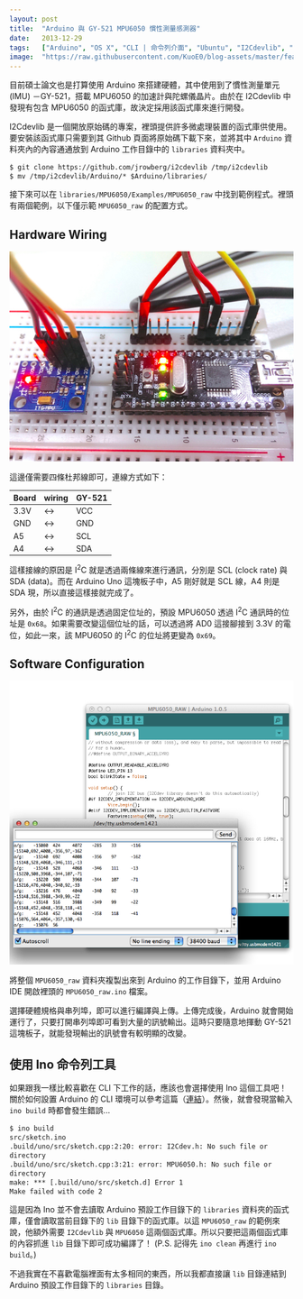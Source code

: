 ```yaml
---
layout: post
title:  "Arduino 與 GY-521 MPU6050 慣性測量感測器"
date:   2013-12-29
tags:   ["Arduino", "OS X", "CLI | 命令列介面", "Ubuntu", "I2Cdevlib", "accelerometer | 加速計", "gyroscope | 陀螺儀", "MPU6050", "IMU | 慣性測量單元"]
image:  "https://raw.githubusercontent.com/KuoE0/blog-assets/master/feature-photos/2013-12-29-arduino-with-gy-521-mpu6505-imu-sensor.jpg"
---
```


目前碩士論文也是打算使用 Arduino 來搭建硬體，其中使用到了慣性測量單元 (IMU) －GY-521，搭載 MPU6050 的加速計與陀螺儀晶片。由於在 I2Cdevlib 中發現有包含 MPU6050 的函式庫，故決定採用該函式庫來進行開發。

I2Cdevlib 是一個開放原始碼的專案，裡頭提供許多微處理裝置的函式庫供使用。要安裝該函式庫只需要到其 Github 頁面將原始碼下載下來，並將其中 `Arduino` 資料夾內的內容通通放到 Arduino 工作目錄中的 `libraries` 資料夾中。

```
$ git clone https://github.com/jrowberg/i2cdevlib /tmp/i2cdevlib
$ mv /tmp/i2cdevlib/Arduino/* $Arduino/libraries/
```

接下來可以在 `libraries/MPU6050/Examples/MPU6050_raw` 中找到範例程式。裡頭有兩個範例，以下僅示範 `MPU6050_raw` 的配置方式。

## Hardware Wiring

![實際接線圖](https://raw.githubusercontent.com/KuoE0/blog-assets/master/content-photos/2013-12-29-arduino-with-gy-521-mpu6505-imu-sensor-1.jpg)

這邊僅需要四條杜邦線即可，連線方式如下：

Board | wiring | GY-521
----- | ------ |------
3.3V  |   ↔︎   | VCC
GND   |   ↔︎   | GND
A5    |   ↔︎   | SCL
A4    |   ↔︎   | SDA

這樣接線的原因是 I<sup>2</sup>C 就是透過兩條線來進行通訊，分別是 SCL (clock rate) 與 SDA (data)。而在 Arduino Uno 這塊板子中，A5 剛好就是 SCL 線，A4 則是 SDA 現，所以直接這樣接就完成了。

另外，由於 I<sup>2</sup>C 的通訊是透過固定位址的，預設 MPU6050 透過 I<sup>2</sup>C 通訊時的位址是 `0x68`。如果需要改變這個位址的話，可以透過將 AD0 這接腳接到 3.3V 的電位，如此一來，該 MPU6050 的 I<sup>2</sup>C 的位址將更變為 `0x69`。

## Software Configuration

![Arduino IDE and Serial Output](https://raw.githubusercontent.com/KuoE0/blog-assets/master/content-photos/2013-12-29-arduino-with-gy-521-mpu6505-imu-sensor-2.jpg)

將整個 `MPU6050_raw` 資料夾複製出來到 Arduino 的工作目錄下，並用 Arduino IDE 開啟裡頭的 `MPU6050_raw.ino` 檔案。

選擇硬體規格與串列埠，即可以進行編譯與上傳。上傳完成後，Arduino 就會開始運行了，只要打開串列埠即可看到大量的訊號輸出。這時只要隨意地揮動 GY-521 這塊板子，就能發現輸出的訊號會有較明顯的改變。

## 使用 Ino 命令列工具

如果跟我一樣比較喜歡在 CLI 下工作的話，應該也會選擇使用 Ino 這個工具吧！關於如何設置 Arduino 的 CLI 環境可以參考這篇（[連結](http://blog.kuoe0.tw/posts/2013/11/22/arduino-cli-on-os-x)）。然後，就會發現當輸入 `ino build` 時都會發生錯誤...

```
$ ino build
src/sketch.ino
.build/uno/src/sketch.cpp:2:20: error: I2Cdev.h: No such file or directory
.build/uno/src/sketch.cpp:3:21: error: MPU6050.h: No such file or directory
make: *** [.build/uno/src/sketch.d] Error 1
Make failed with code 2
```

這是因為 Ino 並不會去讀取 Arduino 預設工作目錄下的 `libraries` 資料夾的函式庫，僅會讀取當前目錄下的 `lib` 目錄下的函式庫。以這 `MPU6050_raw` 的範例來說，他額外需要 `I2Cdevlib` 與 `MPU6050` 這兩個函式庫。所以只要把這兩個函式庫的內容抓進 `lib` 目錄下即可成功編譯了！ (P.S. 記得先 `ino clean` 再進行 `ino build`。)

不過我實在不喜歡電腦裡面有太多相同的東西，所以我都直接讓 `lib` 目錄連結到 Arduino 預設工作目錄下的 `libraries` 目錄。
